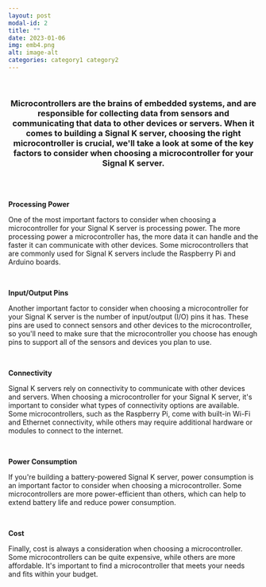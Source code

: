 ```yaml
---
layout: post
modal-id: 2
title: ""
date: 2023-01-06
img: emb4.png
alt: image-alt
categories: category1 category2
---
```


<br>
<div align="center"><h3>Microcontrollers are the brains of embedded systems, and are responsible for collecting data from sensors and communicating that data to other devices or servers. When it comes to building a Signal K server, choosing the right microcontroller is crucial, we'll take a look at some of the key factors to consider when choosing a microcontroller for your Signal K server.</h3></div>

<br>
<br>

**Processing Power**

One of the most important factors to consider when choosing a microcontroller for your Signal K server is processing power. The more processing power a microcontroller has, the more data it can handle and the faster it can communicate with other devices. Some microcontrollers that are commonly used for Signal K servers include the Raspberry Pi and Arduino boards.

<br>

**Input/Output Pins** 

Another important factor to consider when choosing a microcontroller for your Signal K server is the number of input/output (I/O) pins it has. These pins are used to connect sensors and other devices to the microcontroller, so you'll need to make sure that the microcontroller you choose has enough pins to support all of the sensors and devices you plan to use.

<br>

**Connectivity**

Signal K servers rely on connectivity to communicate with other devices and servers. When choosing a microcontroller for your Signal K server, it's important to consider what types of connectivity options are available. Some microcontrollers, such as the Raspberry Pi, come with built-in Wi-Fi and Ethernet connectivity, while others may require additional hardware or modules to connect to the internet.

<br>

**Power Consumption** 

If you're building a battery-powered Signal K server, power consumption is an important factor to consider when choosing a microcontroller. Some microcontrollers are more power-efficient than others, which can help to extend battery life and reduce power consumption.

<br>

**Cost** 

Finally, cost is always a consideration when choosing a microcontroller. Some microcontrollers can be quite expensive, while others are more affordable. It's important to find a microcontroller that meets your needs and fits within your budget.